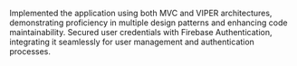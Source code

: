Implemented the application using both MVC and VIPER architectures, demonstrating proficiency in multiple design patterns and enhancing code maintainability.
Secured user credentials with Firebase Authentication, integrating it seamlessly for user management and authentication processes.
